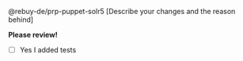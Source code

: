 @rebuy-de/prp-puppet-solr5 [Describe your changes and the reason behind] 

**Please review!**

* [ ] Yes I added tests
